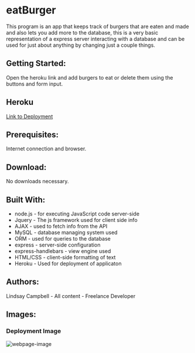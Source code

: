 # eatBurger

This program is an app that keeps track of burgers that are eaten and made and also lets you add more to the database, this is a very basic representation of a express server interacting with a database and can be used for just about anything by changing just a couple things.

## Getting Started:
Open the heroku link and add burgers to eat or delete them using the buttons and form input.

## Heroku
[Link to Deployment](https://morning-shore-31608.herokuapp.com)

## Prerequisites:
Internet connection and browser.

## Download:
No downloads necessary.

## Built With:
* node.js - for executing JavaScript code server-side
* Jquery - The js framework used for client side info
* AJAX - used to fetch info from the API
* MySQL - database managing system used
* ORM - used for queries to the database
* express - server-side configuration
* express-handlebars - view engine used
* HTML/CSS - client-side formatting of text
* Heroku - Used for deployment of applicaton

## Authors:
Lindsay Campbell - All content - Freelance Developer

## Images:
### Deployment Image
![webpage-image](./public/assets/images/screenshot.jpg)

















